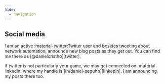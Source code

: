 ```yaml
---
hide:
  - navigation
---
```


## Social media

I am an active :material-twitter:Twitter user and besides tweeting about network automation, announce new blog posts as they get out. You can find me there as [@danielcristho][twitter].

If twitter is not particularly your game, we may get connected on :material-linkedin: where my handle is [in/daniel-pepuho][linkedin]. I am announcing my posts there too.
